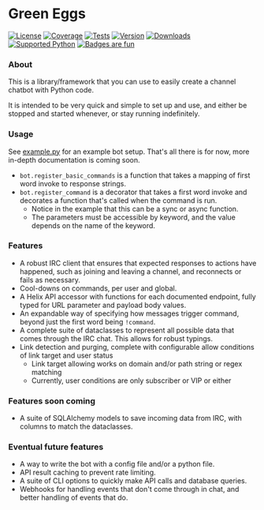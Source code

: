 # Green Eggs

[![License](https://img.shields.io/github/license/hamstap85/green-eggs)](https://github.com/hamstap85/green-eggs/blob/main/LICENSE)
[![Coverage](https://codecov.io/gh/hamstap85/green-eggs/branch/main/graph/badge.svg?token=VOFL8BKSZZ)](https://codecov.io/gh/hamstap85/green-eggs)
[![Tests](https://img.shields.io/github/workflow/status/hamstap85/green-eggs/Test%20Code?event=push&label=tests&logo=github)](https://github.com/hamstap85/green-eggs/actions/workflows/test-code.yml)
[![Version](https://img.shields.io/pypi/v/green-eggs)](https://pypi.org/project/green-eggs/)
[![Downloads](https://img.shields.io/pypi/dw/green-eggs)](https://pypi.org/project/green-eggs/)
[![Supported Python](https://img.shields.io/pypi/pyversions/green-eggs?logo=python)](https://pypi.org/project/green-eggs/)
[![Badges are fun](https://img.shields.io/badge/badges-awesome-green.svg)](https://shields.io/)

### About

This is a library/framework that you can use to easily create a channel chatbot with Python code.

It is intended to be very quick and simple to set up and use, and either be stopped and started whenever, or stay
running indefinitely.

### Usage

See [example.py](https://github.com/hamstap85/green-eggs/blob/main/example.py) for an example bot setup. That's all
there is for now, more in-depth documentation is coming soon.

- `bot.register_basic_commands` is a function that takes a mapping of first word invoke to response strings.
- `bot.register_command` is a decorator that takes a first word invoke and decorates a function that's called when the
  command is run.
    - Notice in the example that this can be a sync or async function.
    - The parameters must be accessible by keyword, and the value depends on the name of the keyword.

### Features

- A robust IRC client that ensures that expected responses to actions have happened, such as joining and leaving a
  channel, and reconnects or fails as necessary.
- Cool-downs on commands, per user and global.
- A Helix API accessor with functions for each documented endpoint, fully typed for URL parameter and payload body
  values.
- An expandable way of specifying how messages trigger command, beyond just the first word being `!command`.
- A complete suite of dataclasses to represent all possible data that comes through the IRC chat. This allows for robust
  typings.
- Link detection and purging, complete with configurable allow conditions of link target and user status
    - Link target allowing works on domain and/or path string or regex matching
    - Currently, user conditions are only subscriber or VIP or either

### Features soon coming

- A suite of SQLAlchemy models to save incoming data from IRC, with columns to match the dataclasses.

### Eventual future features

- A way to write the bot with a config file and/or a python file.
- API result caching to prevent rate limiting.
- A suite of CLI options to quickly make API calls and database queries.
- Webhooks for handling events that don't come through in chat, and better handling of events that do.
